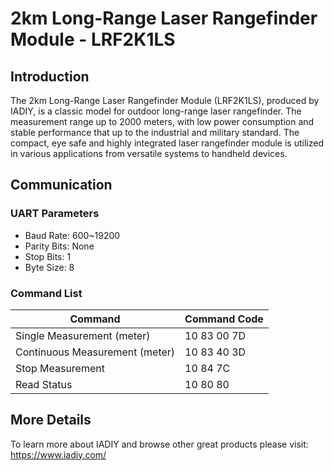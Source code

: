 # 2km Long-Range Laser Rangefinder Module - LRF2K1LS
## Introduction
The 2km Long-Range Laser Rangefinder Module (LRF2K1LS), produced by IADIY, is a classic model for outdoor long-range laser rangefinder. The measurement range up to 2000 meters, with low power consumption and stable performance that up to the industrial and military standard. The compact, eye safe and highly integrated laser rangefinder module is utilized in various applications from versatile systems to handheld devices.
## Communication

### UART Parameters
- Baud Rate: 600~19200
- Parity Bits: None
- Stop Bits: 1
- Byte Size: 8

### Command List
| Command | Command Code |
| --- | --- |
| Single Measurement (meter) | 10 83 00 7D |
| Continuous Measurement (meter) | 10 83 40 3D |
| Stop Measurement | 10 84 7C |
| Read Status | 10 80 80 |

## More Details
To learn more about IADIY and browse other great products please visit: https://www.iadiy.com/
